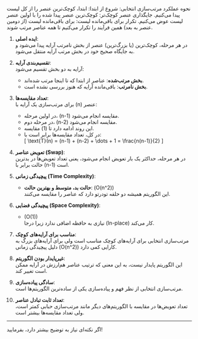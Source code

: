 نحوه عملکرد مرتب‌سازی انتخابی:
شروع از ابتدا: ابتدا، کوچک‌ترین عنصر را از کل لیست پیدا می‌کنیم.
جایگذاری عنصر کوچک‌تر: کوچک‌ترین عنصر پیدا شده را با اولین عنصر لیست عوض می‌کنیم.
تکرار برای باقی‌مانده لیست: برای باقی‌مانده لیست (از دومین عنصر به بعد) همین فرآیند را تکرار می‌کنیم تا همه عناصر مرتب شوند.



1. **ایده اصلی**:  
   در هر مرحله، کوچک‌ترین (یا بزرگ‌ترین) عنصر از بخش نامرتب آرایه پیدا می‌شود و به جایگاه صحیح خود در بخش مرتب آرایه منتقل می‌شود.

2. **تقسیم‌بندی آرایه**:  
   آرایه به دو بخش تقسیم می‌شود:  
   - **بخش مرتب‌شده**: عناصر از ابتدا که تا اینجا مرتب شده‌اند.  
   - **بخش نامرتب**: باقی‌مانده آرایه که هنوز بررسی نشده است.

3. **تعداد مقایسه‌ها**:  
   برای مرتب‌سازی یک آرایه با \(n\) عنصر:  
   - در اولین مرحله، \(n-1\) مقایسه انجام می‌شود.  
   - در مرحله دوم، \(n-2\) مقایسه انجام می‌شود.  
   - این روند ادامه دارد تا \(1\) مقایسه.  
   - در کل، تعداد مقایسه‌ها برابر است با:  
     \[
     \text{T}(n) = (n-1) + (n-2) + \dots + 1 = \frac{n(n-1)}{2}
     \]

4. **تعویض عناصر (Swap)**:  
   در هر مرحله، حداکثر یک بار تعویض انجام می‌شود، یعنی تعداد تعویض‌ها در بدترین حالت برابر با \(n-1\) است.

5. **پیچیدگی زمانی (Time Complexity)**:  
   - **حالت بد، متوسط و بهترین حالت**: \(O(n^2)\)  
     این الگوریتم همیشه دو حلقه تودرتو دارد که عناصر را مقایسه می‌کنند.

6. **پیچیدگی فضایی (Space Complexity)**:  
   - \(O(1)\)  
     نیازی به حافظه اضافی ندارد زیرا درجا (In-place) کار می‌کند.

7. **مناسب برای آرایه‌های کوچک**:  
   مرتب‌سازی انتخابی برای آرایه‌های کوچک مناسب است ولی برای آرایه‌های بزرگ به دلیل پیچیدگی زمانی \(O(n^2)\) کارایی کمی دارد.

8. **غیرپایدار بودن الگوریتم**:  
   این الگوریتم پایدار نیست، به این معنی که ترتیب عناصر هم‌ارزش در آرایه ممکن است تغییر کند.  

9. **سادگی پیاده‌سازی**:  
   مرتب‌سازی انتخابی از نظر فهم و پیاده‌سازی یکی از ساده‌ترین الگوریتم‌ها است.

10. **تعداد ثابت تبادل عناصر**:  
    تعداد تعویض‌ها در مقایسه با الگوریتم‌های دیگر مانند مرتب‌سازی حبابی کمتر است، ولی تعداد مقایسه‌ها بیشتر است.

---

اگر نکته‌ای نیاز به توضیح بیشتر دارد، بفرمایید!